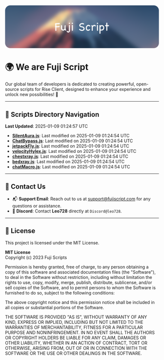 ![Banner](.github/b.webp)

# 🌍 **We are Fuji Script**

Our global team of developers is dedicated to creating powerful, open-source scripts for Rise Client, designed to enhance your experience and unlock new possibilities! 🌟

---
<!-- SCRIPTS_NAVIGATION_START -->
## 📂 **Scripts Directory Navigation**

**Last Updated**: 2025-01-09 01:24:57 UTC

- **[SilentAura.js](scripts/SilentAura.js)**: Last modified on 2025-01-09 01:24:54 UTC
- **[ChatBypass.js](scripts/ChatBypass.js)**: Last modified on 2025-01-09 01:24:54 UTC
- **[jetpackFly.js](scripts/jetpackFly.js)**: Last modified on 2025-01-09 01:24:54 UTC
- **[velocityHylex.js](scripts/velocityHylex.js)**: Last modified on 2025-01-09 01:24:54 UTC
- **[chestxray.js](scripts/chestxray.js)**: Last modified on 2025-01-09 01:24:54 UTC
- **[bedxray.js](scripts/bedxray.js)**: Last modified on 2025-01-09 01:24:54 UTC
- **[chatMacro.js](scripts/chatMacro.js)**: Last modified on 2025-01-09 01:24:54 UTC

<!-- SCRIPTS_NAVIGATION_END -->

---

## 💬 **Contact Us**  
- 📬 **Support Email**: Reach out to us at [support@fujiscript.com](mailto:support@fujiscript.com) for any questions or assistance.  
- 💬 **Discord**: Contact **Leo728** directly at `Discord@leo728`.

---

## 📜 **License**

This project is licensed under the MIT License.  

**MIT License**  
Copyright (c) 2023 Fuji Scripts  

Permission is hereby granted, free of charge, to any person obtaining a copy of this software and associated documentation files (the "Software"), to deal in the Software without restriction, including without limitation the rights to use, copy, modify, merge, publish, distribute, sublicense, and/or sell copies of the Software, and to permit persons to whom the Software is furnished to do so, subject to the following conditions:  

The above copyright notice and this permission notice shall be included in all copies or substantial portions of the Software.  

THE SOFTWARE IS PROVIDED "AS IS", WITHOUT WARRANTY OF ANY KIND, EXPRESS OR IMPLIED, INCLUDING BUT NOT LIMITED TO THE WARRANTIES OF MERCHANTABILITY, FITNESS FOR A PARTICULAR PURPOSE AND NONINFRINGEMENT. IN NO EVENT SHALL THE AUTHORS OR COPYRIGHT HOLDERS BE LIABLE FOR ANY CLAIM, DAMAGES OR OTHER LIABILITY, WHETHER IN AN ACTION OF CONTRACT, TORT OR OTHERWISE, ARISING FROM, OUT OF OR IN CONNECTION WITH THE SOFTWARE OR THE USE OR OTHER DEALINGS IN THE SOFTWARE.  
